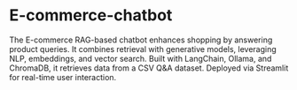 # E-commerce-chatbot
The E-commerce RAG-based chatbot enhances shopping by answering product queries. It combines retrieval with generative models, leveraging NLP, embeddings, and vector search. Built with LangChain, Ollama, and ChromaDB, it retrieves data from a CSV Q&amp;A dataset. Deployed via Streamlit for real-time user interaction.
